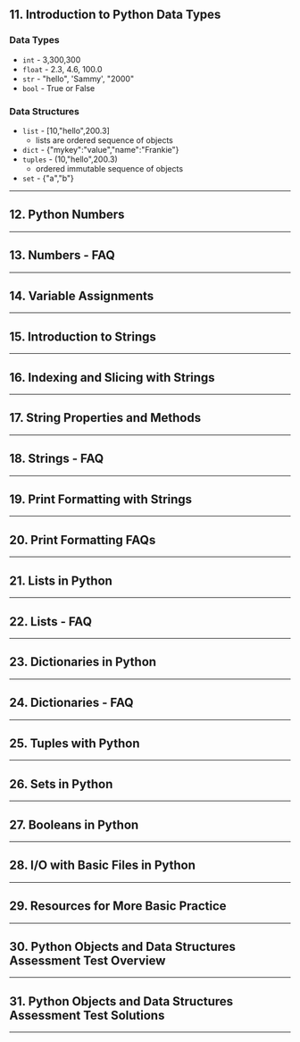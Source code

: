 ## 11. Introduction to Python Data Types

### Data Types
* `int`     - 3,300,300
* `float`   - 2.3, 4.6, 100.0
* `str`     - "hello", 'Sammy', "2000"
* `bool`    - True or False

### Data Structures
* `list`    - [10,"hello",200.3]
    * lists are ordered sequence of objects
* `dict`    - {"mykey":"value","name":"Frankie"}
* `tuples`  - (10,"hello",200.3)
    * ordered immutable sequence of objects
* `set` - {"a","b"}

***

## 12. Python Numbers

***

## 13. Numbers - FAQ

***

## 14. Variable Assignments

***

## 15. Introduction to Strings

***

## 16. Indexing and Slicing with Strings

***

## 17. String Properties and Methods

***

## 18. Strings - FAQ

***

## 19. Print Formatting with Strings

***

## 20. Print Formatting FAQs

***

## 21. Lists in Python

***

## 22. Lists - FAQ

***

## 23. Dictionaries in Python

***

## 24. Dictionaries - FAQ

***

## 25. Tuples with Python

***

## 26. Sets in Python

***

## 27. Booleans in Python

***

## 28. I/O with Basic Files in Python

***

## 29. Resources for More Basic Practice

***

## 30. Python Objects and Data Structures Assessment Test Overview

***

## 31. Python Objects and Data Structures Assessment Test Solutions

***
